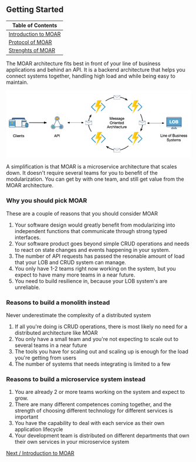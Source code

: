 ## Getting Started

| Table of Contents |
| --- |
| [Introduction to MOAR](introduction.html) |
| [Protocol of MOAR](protocol.html) |
| [Strenghts of MOAR](strengths.html) |


The MOAR architecture fits best in front of your line of business applications and behind an API. It is a backend architecture that helps you connect systems together, handling high load and while being easy to maintain.

![System Architecture of MOAR](index/system-architecture.png)

A simplification is that MOAR is a microservice architecture that scales down. It doesn't require several teams for you to benefit of the modularization. You can get by with one team, and still get value from the MOAR architecture.

### Why you should pick MOAR

These are a couple of reasons that you should consider MOAR

1. Your software design would greatly benefit from modularizing into independent functions that communicate through strong typed interfaces.
2. Your software product goes beyond simple CRUD operations and needs to react on state changes and events happening in your system.
3. The number of API requests has passed the resonable amount of load that your LOB and CRUD system can manage.
4. You only have 1-2 teams right now working on the system, but you expect to have many more teams in a near future.
5. You need to build resilience in, because your LOB system's are unreliable.

### Reasons to build a monolith instead

Never underestimate the complexity of a distributed system

1. If all you're doing is CRUD operations, there is most likely no need for a distributed architecture like MOAR
2. You only have a small team and you're not expecting to scale out to several teams in a near future
3. The tools you have for scaling out and scaling up is enough for the load you're getting from users
4. The number of systems that needs integrating is limited to a few

### Reasons to build a microservice system instead

1. You are already 2 or more teams working on the system and expect to grow.
2. There are many different competences coming together, and the strength of choosing different technology for different services is important
3. You have the capability to deal with each service as their own application lifecycle
4. Your development team is distributed on different departments that own their own services in your microservice system

[Next / Introduction to MOAR](introduction.html)